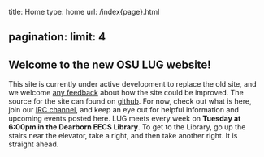 title: Home
type: home
url: /index{page}.html

pagination:
    limit: 4
---

Welcome to the new OSU LUG website!
-----------------------------------

This site is currently under active development to replace the old site, and we
welcome [any feedback][gh-issues] about how the site could be improved. The
source for the site can found on [github][source]. For now, check out what is
here, join our [IRC channel][irc-guide], and keep an eye out for helpful
information and upcoming events posted here. LUG meets every week on **Tuesday at
6:00pm in the Dearborn EECS Library**. To get to the Library, go up the stairs
near the elevator, take a right, and then take another right. It is straight
ahead.

[gh-issues]: https://github.com/OSULUG/OSULUG-Website/issues
[source]: https://github.com/OSULUG/OSULUG-Website/
[irc-guide]: http://lug.oregonstate.edu/guides/irc/index.html


